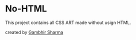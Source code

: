 # No-HTML
This project contains all CSS ART made without usign HTML.

created by <a href="https://twitter.com/gambhir_sharma" target="_blank">Gambhir Sharma</a>



